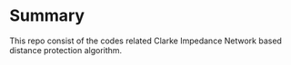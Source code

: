 # Summary
This repo consist of the codes related Clarke Impedance Network based distance protection algorithm.
